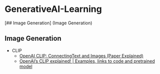 # GenerativeAI-Learning
[## Image Generation] (Image Generation)
## Image Generation
- CLIP
  - [OpenAI CLIP: ConnectingText and Images (Paper Explained)](https://www.youtube.com/watch?v=T9XSU0pKX2E)
  - [OpenAI’s CLIP explained! | Examples, links to code and pretrained model](https://www.youtube.com/watch?v=dh8Rxhf7cLU)
